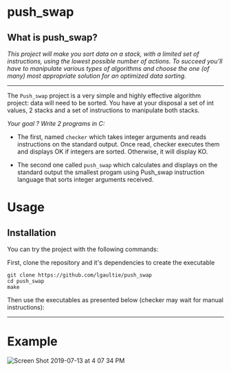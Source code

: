 push_swap
====
## What is push_swap?
*This project will make you sort data on a stack, with a limited set of instructions, using the lowest possible number of actions. To succeed you’ll have to manipulate various types of algorithms and choose the one (of many) most appropriate solution for an optimized data sorting.*

---

The ```Push_swap``` project is a very simple and highly effective algorithm project: data will need to be sorted. 
You have at your disposal a set of int values, 2 stacks and a set of instructions to manipulate both stacks.

*Your goal ? Write 2 programs in C:*

  * The first, named ```checker``` which takes integer arguments and reads instructions on the standard output. Once read, checker executes them and displays OK if integers are sorted. Otherwise, it will display KO. 
  
  * The second one called ```push_swap``` which calculates and displays on the standard output the smallest progam using Push_swap instruction language that sorts integer arguments received.

Usage
===

## Installation

You can try the project with the following commands:

First, clone the repository and it's dependencies to create the executable

```shell
git clone https://github.com/lgaultie/push_swap
cd push_swap
make
```
Then use the executables as presented below (checker may wait for manual instructions):

---
Example
===

![Screen Shot 2019-07-13 at 4 07 34 PM](https://user-images.githubusercontent.com/45974214/61172699-7646d680-a588-11e9-8416-aa607b4d9c70.png)
